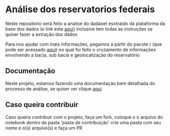 # Análise dos reservatorios federais

Neste repositorio será feito a analise do dadaset esxtraido da plataforma da base dos dados (o link esta [aqui](https://basedosdados.org/dataset/fc7e9d13-714d-42c1-8986-bd2a3108e208?table=31415e13-ba3d-4fe0-ba27-0242ee076f7f)) inclusive tem todas as instruções se quiser fazer a extração dos dados

Para nos ajudar com mais informações, pegamos a pártir do pacote r (que pode ser acessado [aqui](https://github.com/brunomioto/reservatoriosBR)) no qual foi feito o cruzamento de informações envolvendo a bacia, sub bacia e geolocalização do reservatório

## Documentação

Neste projeto, estamos fazendo uma documentação bem detalhada do processo de análise, se quiser ver clique [aqui](https://www.notion.so/An-lise-de-recursos-h-dricos-6d430a9618054bc1b8cd6f213cad6e3c?pvs=4)

## Caso queira contribuir

Caso queira contribuir com o projeto, faça um fork, coloque o o arquivo do notebook dentro da pasta 'pasta de contribuição' crie uma pasta com seu nome e o(s) arquivo(s) e faça um PR
